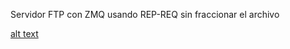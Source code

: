 Servidor FTP con ZMQ usando REP-REQ sin fraccionar el archivo

[alt text](https://programmerclick.com/images/258/6595302346a4d86b789fe63d686b9562.png)
